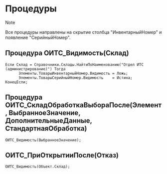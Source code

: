 # Процедуры
> [!NOTE]
>Все процедуры направлены на скрытие столбца "ИнвентарныйНомер" и появление "СерийныйНомер".
## Процедура ОИТС_Видимость(Склад)

```
Если Склад = Справочники.Склады.НайтиПоНаименованию("Отдел ИТС (администрирование)") Тогда 
      Элементы.ТоварыИнвентарныйНомер.Видимость = Ложь;
      Элементы.ТоварыСерийныйНомер.Видимость    = Истина;
КонецЕсли;
```

## Процедура ОИТС_СкладОбработкаВыбораПосле(Элемент, ВыбранноеЗначение, ДополнительныеДанные, СтандартнаяОбработка)

```
ОИТС_Видимость(ВыбранноеЗначение);
```

## ОИТС_ПриОткрытииПосле(Отказ)

```
ОИТС_Видимость(Объект.Склад);
```
